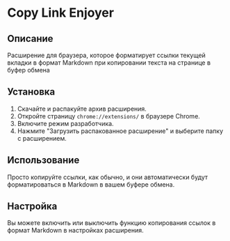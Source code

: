 # Copy Link Enjoyer

## Описание
Расширение для браузера, которое форматирует ссылки текущей вкладки в формат Markdown при копировании текста на странице в буфер обмена

## Установка
1. Скачайте и распакуйте архив расширения.
2. Откройте страницу `chrome://extensions/` в браузере Chrome.
3. Включите режим разработчика.
4. Нажмите "Загрузить распакованное расширение" и выберите папку с расширением.

## Использование
Просто копируйте ссылки, как обычно, и они автоматически будут форматироваться в Markdown в вашем буфере обмена.

## Настройка
Вы можете включить или выключить функцию копирования ссылок в формат Markdown в настройках расширения.
